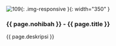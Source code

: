 ---
---

![109](/static/img/hibahcms/109.png){: .img-responsive }{: width="350" }

### {{ page.nohibah }} - {{ page.title }}

{{ page.deskripsi }}
